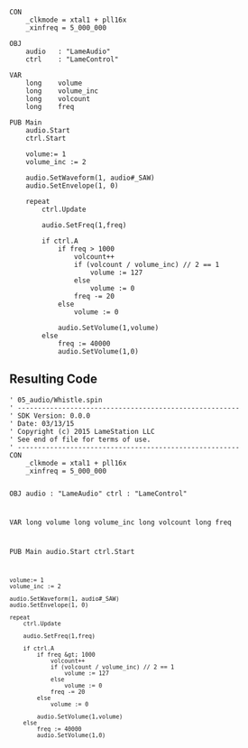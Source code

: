 <pre><code>CON
    _clkmode = xtal1 + pll16x
    _xinfreq = 5_000_000
  
OBJ
    audio   : &quot;LameAudio&quot;
    ctrl    : &quot;LameControl&quot;
    
VAR
    long    volume
    long    volume_inc
    long    volcount
    long    freq

PUB Main
    audio.Start
    ctrl.Start
    
    volume:= 1
    volume_inc := 2
    
    audio.SetWaveform(1, audio#_SAW)
    audio.SetEnvelope(1, 0)

    repeat
        ctrl.Update

        audio.SetFreq(1,freq)

        if ctrl.A            
            if freq &gt; 1000
                volcount++ 
                if (volcount / volume_inc) // 2 == 1
                    volume := 127
                else
                    volume := 0
                freq -= 20
            else
                volume := 0
            
            audio.SetVolume(1,volume)
        else
            freq := 40000
            audio.SetVolume(1,0)</code></pre>
<h2 id="resulting-code">Resulting Code</h2>
<pre><code>&#39; 05_audio/Whistle.spin
&#39; -------------------------------------------------------
&#39; SDK Version: 0.0.0
&#39; Date: 03/13/15
&#39; Copyright (c) 2015 LameStation LLC
&#39; See end of file for terms of use.
&#39; -------------------------------------------------------
CON
    _clkmode = xtal1 + pll16x
    _xinfreq = 5_000_000
  
OBJ
    audio   : &quot;LameAudio&quot;
    ctrl    : &quot;LameControl&quot;
    
VAR
    long    volume
    long    volume_inc
    long    volcount
    long    freq

PUB Main
    audio.Start
    ctrl.Start
    
    volume:= 1
    volume_inc := 2
    
    audio.SetWaveform(1, audio#_SAW)
    audio.SetEnvelope(1, 0)

    repeat
        ctrl.Update

        audio.SetFreq(1,freq)

        if ctrl.A            
            if freq &gt; 1000
                volcount++ 
                if (volcount / volume_inc) // 2 == 1
                    volume := 127
                else
                    volume := 0
                freq -= 20
            else
                volume := 0
            
            audio.SetVolume(1,volume)
        else
            freq := 40000
            audio.SetVolume(1,0)

</code></pre>
